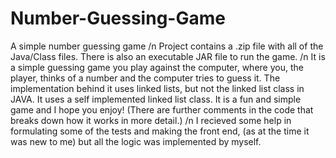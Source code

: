 # Number-Guessing-Game
A simple number guessing game /n
Project contains a .zip file with all of the Java/Class files. There is also an executable JAR file to run the game. /n
It is a simple guessing game you play against the computer, where you, the player, thinks of a number and the computer tries to guess it. The implementation behind it uses linked lists, but not the linked list class in JAVA. It uses a self implemented linked list class. It is a fun and simple game and I hope you enjoy! (There are further comments in the code that breaks down how it works in more detail.) /n
I recieved some help in formulating some of the tests and making the front end, (as at the time it was new to me) but all the logic was implemented by myself.
